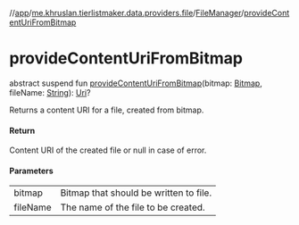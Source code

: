 //[app](../../../index.md)/[me.khruslan.tierlistmaker.data.providers.file](../index.md)/[FileManager](index.md)/[provideContentUriFromBitmap](provide-content-uri-from-bitmap.md)

# provideContentUriFromBitmap

abstract suspend fun [provideContentUriFromBitmap](provide-content-uri-from-bitmap.md)(bitmap: [Bitmap](https://developer.android.com/reference/kotlin/android/graphics/Bitmap.html), fileName: [String](https://kotlinlang.org/api/latest/jvm/stdlib/kotlin/-string/index.html)): [Uri](https://developer.android.com/reference/kotlin/android/net/Uri.html)?

Returns a content URI for a file, created from bitmap.

#### Return

Content URI of the created file or null in case of error.

#### Parameters

| | |
|---|---|
| bitmap | Bitmap that should be written to file. |
| fileName | The name of the file to be created. |
